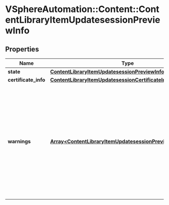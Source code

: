 # VSphereAutomation::Content::ContentLibraryItemUpdatesessionPreviewInfo

## Properties
Name | Type | Description | Notes
------------ | ------------- | ------------- | -------------
**state** | [**ContentLibraryItemUpdatesessionPreviewInfoState**](ContentLibraryItemUpdatesessionPreviewInfoState.md) |  | 
**certificate_info** | [**ContentLibraryItemUpdatesessionCertificateInfo**](ContentLibraryItemUpdatesessionCertificateInfo.md) |  | [optional] 
**warnings** | [**Array&lt;ContentLibraryItemUpdatesessionPreviewWarningInfo&gt;**](ContentLibraryItemUpdatesessionPreviewWarningInfo.md) | The list of warnings raised for this update session. Any warning which is not ignored by the client will, by default, fail the update session during session complete operation. | [optional] 



